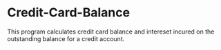 # Credit-Card-Balance
This program calculates credit card balance and intereset incured on the outstanding balance for a credit account.
